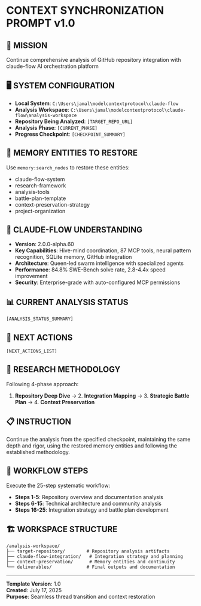 # CONTEXT SYNCHRONIZATION PROMPT v1.0

## 🎯 MISSION
Continue comprehensive analysis of GitHub repository integration with claude-flow AI orchestration platform

## 🖥️ SYSTEM CONFIGURATION
- **Local System**: `C:\Users\jamal\modelcontextprotocol\claude-flow`
- **Analysis Workspace**: `C:\Users\jamal\modelcontextprotocol\claude-flow\analysis-workspace`
- **Repository Being Analyzed**: `[TARGET_REPO_URL]`
- **Analysis Phase**: `[CURRENT_PHASE]`
- **Progress Checkpoint**: `[CHECKPOINT_SUMMARY]`

## 🧠 MEMORY ENTITIES TO RESTORE
Use `memory:search_nodes` to restore these entities:
- claude-flow-system
- research-framework 
- analysis-tools
- battle-plan-template
- context-preservation-strategy
- project-organization

## 🌊 CLAUDE-FLOW UNDERSTANDING
- **Version**: 2.0.0-alpha.60
- **Key Capabilities**: Hive-mind coordination, 87 MCP tools, neural pattern recognition, SQLite memory, GitHub integration
- **Architecture**: Queen-led swarm intelligence with specialized agents
- **Performance**: 84.8% SWE-Bench solve rate, 2.8-4.4x speed improvement
- **Security**: Enterprise-grade with auto-configured MCP permissions

## 📊 CURRENT ANALYSIS STATUS
`[ANALYSIS_STATUS_SUMMARY]`

## 🎯 NEXT ACTIONS
`[NEXT_ACTIONS_LIST]`

## 🔬 RESEARCH METHODOLOGY
Following 4-phase approach:
1. **Repository Deep Dive** → 2. **Integration Mapping** → 3. **Strategic Battle Plan** → 4. **Context Preservation**

## 📋 INSTRUCTION
Continue the analysis from the specified checkpoint, maintaining the same depth and rigor, using the restored memory entities and following the established methodology.

## 🔄 WORKFLOW STEPS
Execute the 25-step systematic workflow:
- **Steps 1-5**: Repository overview and documentation analysis
- **Steps 6-15**: Technical architecture and community analysis  
- **Steps 16-25**: Integration strategy and battle plan development

## 🏗️ WORKSPACE STRUCTURE
```
/analysis-workspace/
├── target-repository/        # Repository analysis artifacts
├── claude-flow-integration/   # Integration strategy and planning
├── context-preservation/      # Memory entities and continuity
└── deliverables/             # Final outputs and documentation
```

---

**Template Version**: 1.0  
**Created**: July 17, 2025  
**Purpose**: Seamless thread transition and context restoration

